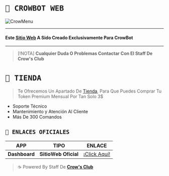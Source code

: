 # **`🎩 CROWBOT WEB`**

![CrowMenu](https://files.catbox.moe/wifc6k.jpg)

___

#### **Este [Sitio Web](https://crow-bot-dashboard.vercel.app/) A Sido Creado Exclusivamente Para CrowBot** 

___

> [!NOTA]
> **Cualquier Duda O Problemas Contactar Con El Staff De Crow's Club**

# **`🍬 TIENDA`**

> Te Ofrecemos Un Apartado De [Tienda](https://crow-bot-dashboard.vercel.app/), Para Que Puedes Comprar Tu Token Premium Mensual Por Tan Solo 3$
- Soporte Técnico
- Mantenimiento y Atención Al Cliente
- Más De 300 Comandos

## **`👑 ENLACES OFICIALES`**
| APP | TIPO | ENLACE |
|------|-------------|-------|
| **Dashboard** | 𝐒𝐢𝐭𝐢𝐨𝐖𝐞𝐛 𝐎𝐟𝐢𝐜𝐢𝐚𝐥 | [¡Click Aquí!](https://crow-bot-dashboard.vercel.app/) 


> ☕ Powered By Staff De **[Crow's Club](https://github.com/WillZek/CrowBot-ST)**